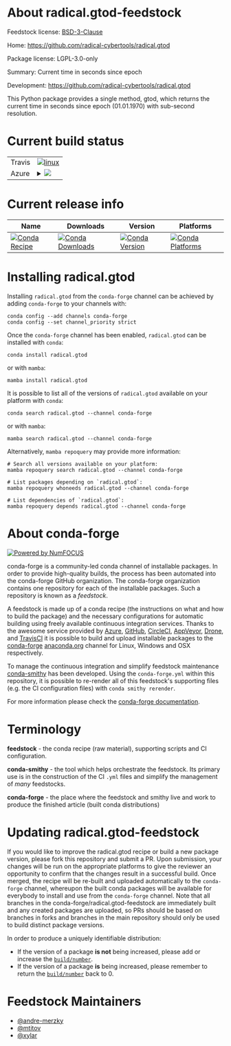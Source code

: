 About radical.gtod-feedstock
============================

Feedstock license: [BSD-3-Clause](https://github.com/conda-forge/radical.gtod-feedstock/blob/main/LICENSE.txt)

Home: https://github.com/radical-cybertools/radical.gtod

Package license: LGPL-3.0-only

Summary: Current time in seconds since epoch

Development: https://github.com/radical-cybertools/radical.gtod

This Python package provides a single method, gtod, which returns the
current time in seconds since epoch (01.01.1970) with sub-second resolution.


Current build status
====================


<table><tr>
    <td>Travis</td>
    <td>
      <a href="https://app.travis-ci.com/conda-forge/radical.gtod-feedstock">
        <img alt="linux" src="https://img.shields.io/travis/com/conda-forge/radical.gtod-feedstock/main.svg?label=Linux">
      </a>
    </td>
  </tr>
    
  <tr>
    <td>Azure</td>
    <td>
      <details>
        <summary>
          <a href="https://dev.azure.com/conda-forge/feedstock-builds/_build/latest?definitionId=15818&branchName=main">
            <img src="https://dev.azure.com/conda-forge/feedstock-builds/_apis/build/status/radical.gtod-feedstock?branchName=main">
          </a>
        </summary>
        <table>
          <thead><tr><th>Variant</th><th>Status</th></tr></thead>
          <tbody><tr>
              <td>linux_64_python3.10.____cpython</td>
              <td>
                <a href="https://dev.azure.com/conda-forge/feedstock-builds/_build/latest?definitionId=15818&branchName=main">
                  <img src="https://dev.azure.com/conda-forge/feedstock-builds/_apis/build/status/radical.gtod-feedstock?branchName=main&jobName=linux&configuration=linux%20linux_64_python3.10.____cpython" alt="variant">
                </a>
              </td>
            </tr><tr>
              <td>linux_64_python3.11.____cpython</td>
              <td>
                <a href="https://dev.azure.com/conda-forge/feedstock-builds/_build/latest?definitionId=15818&branchName=main">
                  <img src="https://dev.azure.com/conda-forge/feedstock-builds/_apis/build/status/radical.gtod-feedstock?branchName=main&jobName=linux&configuration=linux%20linux_64_python3.11.____cpython" alt="variant">
                </a>
              </td>
            </tr><tr>
              <td>linux_64_python3.12.____cpython</td>
              <td>
                <a href="https://dev.azure.com/conda-forge/feedstock-builds/_build/latest?definitionId=15818&branchName=main">
                  <img src="https://dev.azure.com/conda-forge/feedstock-builds/_apis/build/status/radical.gtod-feedstock?branchName=main&jobName=linux&configuration=linux%20linux_64_python3.12.____cpython" alt="variant">
                </a>
              </td>
            </tr><tr>
              <td>linux_64_python3.8.____cpython</td>
              <td>
                <a href="https://dev.azure.com/conda-forge/feedstock-builds/_build/latest?definitionId=15818&branchName=main">
                  <img src="https://dev.azure.com/conda-forge/feedstock-builds/_apis/build/status/radical.gtod-feedstock?branchName=main&jobName=linux&configuration=linux%20linux_64_python3.8.____cpython" alt="variant">
                </a>
              </td>
            </tr><tr>
              <td>linux_64_python3.9.____73_pypy</td>
              <td>
                <a href="https://dev.azure.com/conda-forge/feedstock-builds/_build/latest?definitionId=15818&branchName=main">
                  <img src="https://dev.azure.com/conda-forge/feedstock-builds/_apis/build/status/radical.gtod-feedstock?branchName=main&jobName=linux&configuration=linux%20linux_64_python3.9.____73_pypy" alt="variant">
                </a>
              </td>
            </tr><tr>
              <td>linux_64_python3.9.____cpython</td>
              <td>
                <a href="https://dev.azure.com/conda-forge/feedstock-builds/_build/latest?definitionId=15818&branchName=main">
                  <img src="https://dev.azure.com/conda-forge/feedstock-builds/_apis/build/status/radical.gtod-feedstock?branchName=main&jobName=linux&configuration=linux%20linux_64_python3.9.____cpython" alt="variant">
                </a>
              </td>
            </tr><tr>
              <td>linux_ppc64le_python3.10.____cpython</td>
              <td>
                <a href="https://dev.azure.com/conda-forge/feedstock-builds/_build/latest?definitionId=15818&branchName=main">
                  <img src="https://dev.azure.com/conda-forge/feedstock-builds/_apis/build/status/radical.gtod-feedstock?branchName=main&jobName=linux&configuration=linux%20linux_ppc64le_python3.10.____cpython" alt="variant">
                </a>
              </td>
            </tr><tr>
              <td>linux_ppc64le_python3.11.____cpython</td>
              <td>
                <a href="https://dev.azure.com/conda-forge/feedstock-builds/_build/latest?definitionId=15818&branchName=main">
                  <img src="https://dev.azure.com/conda-forge/feedstock-builds/_apis/build/status/radical.gtod-feedstock?branchName=main&jobName=linux&configuration=linux%20linux_ppc64le_python3.11.____cpython" alt="variant">
                </a>
              </td>
            </tr><tr>
              <td>linux_ppc64le_python3.12.____cpython</td>
              <td>
                <a href="https://dev.azure.com/conda-forge/feedstock-builds/_build/latest?definitionId=15818&branchName=main">
                  <img src="https://dev.azure.com/conda-forge/feedstock-builds/_apis/build/status/radical.gtod-feedstock?branchName=main&jobName=linux&configuration=linux%20linux_ppc64le_python3.12.____cpython" alt="variant">
                </a>
              </td>
            </tr><tr>
              <td>linux_ppc64le_python3.8.____cpython</td>
              <td>
                <a href="https://dev.azure.com/conda-forge/feedstock-builds/_build/latest?definitionId=15818&branchName=main">
                  <img src="https://dev.azure.com/conda-forge/feedstock-builds/_apis/build/status/radical.gtod-feedstock?branchName=main&jobName=linux&configuration=linux%20linux_ppc64le_python3.8.____cpython" alt="variant">
                </a>
              </td>
            </tr><tr>
              <td>linux_ppc64le_python3.9.____73_pypy</td>
              <td>
                <a href="https://dev.azure.com/conda-forge/feedstock-builds/_build/latest?definitionId=15818&branchName=main">
                  <img src="https://dev.azure.com/conda-forge/feedstock-builds/_apis/build/status/radical.gtod-feedstock?branchName=main&jobName=linux&configuration=linux%20linux_ppc64le_python3.9.____73_pypy" alt="variant">
                </a>
              </td>
            </tr><tr>
              <td>linux_ppc64le_python3.9.____cpython</td>
              <td>
                <a href="https://dev.azure.com/conda-forge/feedstock-builds/_build/latest?definitionId=15818&branchName=main">
                  <img src="https://dev.azure.com/conda-forge/feedstock-builds/_apis/build/status/radical.gtod-feedstock?branchName=main&jobName=linux&configuration=linux%20linux_ppc64le_python3.9.____cpython" alt="variant">
                </a>
              </td>
            </tr><tr>
              <td>osx_64_python3.10.____cpython</td>
              <td>
                <a href="https://dev.azure.com/conda-forge/feedstock-builds/_build/latest?definitionId=15818&branchName=main">
                  <img src="https://dev.azure.com/conda-forge/feedstock-builds/_apis/build/status/radical.gtod-feedstock?branchName=main&jobName=osx&configuration=osx%20osx_64_python3.10.____cpython" alt="variant">
                </a>
              </td>
            </tr><tr>
              <td>osx_64_python3.11.____cpython</td>
              <td>
                <a href="https://dev.azure.com/conda-forge/feedstock-builds/_build/latest?definitionId=15818&branchName=main">
                  <img src="https://dev.azure.com/conda-forge/feedstock-builds/_apis/build/status/radical.gtod-feedstock?branchName=main&jobName=osx&configuration=osx%20osx_64_python3.11.____cpython" alt="variant">
                </a>
              </td>
            </tr><tr>
              <td>osx_64_python3.12.____cpython</td>
              <td>
                <a href="https://dev.azure.com/conda-forge/feedstock-builds/_build/latest?definitionId=15818&branchName=main">
                  <img src="https://dev.azure.com/conda-forge/feedstock-builds/_apis/build/status/radical.gtod-feedstock?branchName=main&jobName=osx&configuration=osx%20osx_64_python3.12.____cpython" alt="variant">
                </a>
              </td>
            </tr><tr>
              <td>osx_64_python3.8.____cpython</td>
              <td>
                <a href="https://dev.azure.com/conda-forge/feedstock-builds/_build/latest?definitionId=15818&branchName=main">
                  <img src="https://dev.azure.com/conda-forge/feedstock-builds/_apis/build/status/radical.gtod-feedstock?branchName=main&jobName=osx&configuration=osx%20osx_64_python3.8.____cpython" alt="variant">
                </a>
              </td>
            </tr><tr>
              <td>osx_64_python3.9.____73_pypy</td>
              <td>
                <a href="https://dev.azure.com/conda-forge/feedstock-builds/_build/latest?definitionId=15818&branchName=main">
                  <img src="https://dev.azure.com/conda-forge/feedstock-builds/_apis/build/status/radical.gtod-feedstock?branchName=main&jobName=osx&configuration=osx%20osx_64_python3.9.____73_pypy" alt="variant">
                </a>
              </td>
            </tr><tr>
              <td>osx_64_python3.9.____cpython</td>
              <td>
                <a href="https://dev.azure.com/conda-forge/feedstock-builds/_build/latest?definitionId=15818&branchName=main">
                  <img src="https://dev.azure.com/conda-forge/feedstock-builds/_apis/build/status/radical.gtod-feedstock?branchName=main&jobName=osx&configuration=osx%20osx_64_python3.9.____cpython" alt="variant">
                </a>
              </td>
            </tr>
          </tbody>
        </table>
      </details>
    </td>
  </tr>
</table>

Current release info
====================

| Name | Downloads | Version | Platforms |
| --- | --- | --- | --- |
| [![Conda Recipe](https://img.shields.io/badge/recipe-radical.gtod-green.svg)](https://anaconda.org/conda-forge/radical.gtod) | [![Conda Downloads](https://img.shields.io/conda/dn/conda-forge/radical.gtod.svg)](https://anaconda.org/conda-forge/radical.gtod) | [![Conda Version](https://img.shields.io/conda/vn/conda-forge/radical.gtod.svg)](https://anaconda.org/conda-forge/radical.gtod) | [![Conda Platforms](https://img.shields.io/conda/pn/conda-forge/radical.gtod.svg)](https://anaconda.org/conda-forge/radical.gtod) |

Installing radical.gtod
=======================

Installing `radical.gtod` from the `conda-forge` channel can be achieved by adding `conda-forge` to your channels with:

```
conda config --add channels conda-forge
conda config --set channel_priority strict
```

Once the `conda-forge` channel has been enabled, `radical.gtod` can be installed with `conda`:

```
conda install radical.gtod
```

or with `mamba`:

```
mamba install radical.gtod
```

It is possible to list all of the versions of `radical.gtod` available on your platform with `conda`:

```
conda search radical.gtod --channel conda-forge
```

or with `mamba`:

```
mamba search radical.gtod --channel conda-forge
```

Alternatively, `mamba repoquery` may provide more information:

```
# Search all versions available on your platform:
mamba repoquery search radical.gtod --channel conda-forge

# List packages depending on `radical.gtod`:
mamba repoquery whoneeds radical.gtod --channel conda-forge

# List dependencies of `radical.gtod`:
mamba repoquery depends radical.gtod --channel conda-forge
```


About conda-forge
=================

[![Powered by
NumFOCUS](https://img.shields.io/badge/powered%20by-NumFOCUS-orange.svg?style=flat&colorA=E1523D&colorB=007D8A)](https://numfocus.org)

conda-forge is a community-led conda channel of installable packages.
In order to provide high-quality builds, the process has been automated into the
conda-forge GitHub organization. The conda-forge organization contains one repository
for each of the installable packages. Such a repository is known as a *feedstock*.

A feedstock is made up of a conda recipe (the instructions on what and how to build
the package) and the necessary configurations for automatic building using freely
available continuous integration services. Thanks to the awesome service provided by
[Azure](https://azure.microsoft.com/en-us/services/devops/), [GitHub](https://github.com/),
[CircleCI](https://circleci.com/), [AppVeyor](https://www.appveyor.com/),
[Drone](https://cloud.drone.io/welcome), and [TravisCI](https://travis-ci.com/)
it is possible to build and upload installable packages to the
[conda-forge](https://anaconda.org/conda-forge) [anaconda.org](https://anaconda.org/)
channel for Linux, Windows and OSX respectively.

To manage the continuous integration and simplify feedstock maintenance
[conda-smithy](https://github.com/conda-forge/conda-smithy) has been developed.
Using the ``conda-forge.yml`` within this repository, it is possible to re-render all of
this feedstock's supporting files (e.g. the CI configuration files) with ``conda smithy rerender``.

For more information please check the [conda-forge documentation](https://conda-forge.org/docs/).

Terminology
===========

**feedstock** - the conda recipe (raw material), supporting scripts and CI configuration.

**conda-smithy** - the tool which helps orchestrate the feedstock.
                   Its primary use is in the construction of the CI ``.yml`` files
                   and simplify the management of *many* feedstocks.

**conda-forge** - the place where the feedstock and smithy live and work to
                  produce the finished article (built conda distributions)


Updating radical.gtod-feedstock
===============================

If you would like to improve the radical.gtod recipe or build a new
package version, please fork this repository and submit a PR. Upon submission,
your changes will be run on the appropriate platforms to give the reviewer an
opportunity to confirm that the changes result in a successful build. Once
merged, the recipe will be re-built and uploaded automatically to the
`conda-forge` channel, whereupon the built conda packages will be available for
everybody to install and use from the `conda-forge` channel.
Note that all branches in the conda-forge/radical.gtod-feedstock are
immediately built and any created packages are uploaded, so PRs should be based
on branches in forks and branches in the main repository should only be used to
build distinct package versions.

In order to produce a uniquely identifiable distribution:
 * If the version of a package **is not** being increased, please add or increase
   the [``build/number``](https://docs.conda.io/projects/conda-build/en/latest/resources/define-metadata.html#build-number-and-string).
 * If the version of a package **is** being increased, please remember to return
   the [``build/number``](https://docs.conda.io/projects/conda-build/en/latest/resources/define-metadata.html#build-number-and-string)
   back to 0.

Feedstock Maintainers
=====================

* [@andre-merzky](https://github.com/andre-merzky/)
* [@mtitov](https://github.com/mtitov/)
* [@xylar](https://github.com/xylar/)

